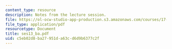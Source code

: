 ```yaml
---
content_type: resource
description: Notes from the lecture session.
file: https://ol-ocw-studio-app-production.s3.amazonaws.com/courses/17-55j-introduction-to-latin-american-studies-fall-2006/c5eb02d8ba27951da63cd6d9b6377c2f_ses13_ba.pdf
file_type: application/pdf
resourcetype: Document
title: ses13_ba.pdf
uid: c5eb02d8-ba27-951d-a63c-d6d9b6377c2f
---
```

